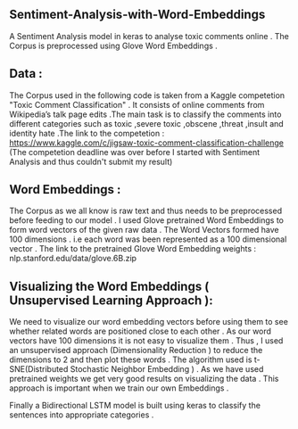 ## Sentiment-Analysis-with-Word-Embeddings
A Sentiment Analysis model in keras to analyse toxic comments online . The Corpus is preprocessed using Glove Word Embeddings .

## Data :

The Corpus used in the following code is taken from a Kaggle competetion "Toxic Comment Classification" . It consists of online 
comments from Wikipedia’s talk page edits .The main task is to classify the comments into different categories such as toxic ,severe toxic ,obscene ,threat ,insult and identity hate .The link to the competetion : https://www.kaggle.com/c/jigsaw-toxic-comment-classification-challenge (The competetion deadline was over before I started with Sentiment Analysis and thus couldn't submit my result)  



## Word Embeddings :

The Corpus as we all know is raw text and thus needs to be preprocessed before feeding to our model . I used Glove pretrained Word Embeddings to form word vectors of the given raw data . The Word Vectors formed have 100 dimensions . i.e each word was been represented as a 100 dimensional vector .
The link to the pretrained Glove Word Embedding weights : nlp.stanford.edu/data/glove.6B.zip



## Visualizing the Word Embeddings ( Unsupervised Learning Approach ):

We need to visualize our word embedding vectors before using them to see whether related words are positioned close to each other .
As our word vectors have 100 dimensions it is not easy to visualize them . Thus , I used an unsupervised approach (Dimensionality Reduction ) to reduce the dimensions to 2 and then plot these words . The algorithm used is t-SNE(Distributed Stochastic Neighbor Embedding ) . As we have used pretrained weights we get very good results on visualizing the data . This approach is important when we train our own Embeddings .



Finally a Bidirectional LSTM model is built using keras to classify the sentences into appropriate categories .
